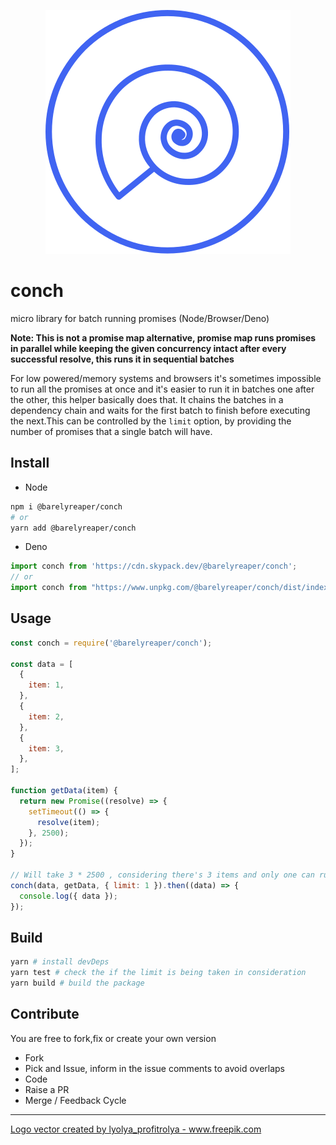 <p align="center">
  <img src="public/logo.svg" />
</p>

# conch

micro library for batch running promises (Node/Browser/Deno)

**Note: This is not a promise map alternative, promise map runs promises in parallel while keeping the given concurrency intact after every successful resolve, this runs it in sequential batches**

For low powered/memory systems and browsers it's sometimes impossible to run all the promises at once and it's easier to run it in batches one after the other, this helper basically does that. It chains the batches in a dependency chain and waits for the first batch to finish before executing the next.This can be controlled by the `limit` option, by providing the number of promises that a single batch will have.

## Install

- Node

```sh
npm i @barelyreaper/conch
# or
yarn add @barelyreaper/conch
```

- Deno

```js
import conch from 'https://cdn.skypack.dev/@barelyreaper/conch';
// or 
import conch from "https://www.unpkg.com/@barelyreaper/conch/dist/index.esm.js
```

## Usage

```js
const conch = require('@barelyreaper/conch');

const data = [
  {
    item: 1,
  },
  {
    item: 2,
  },
  {
    item: 3,
  },
];

function getData(item) {
  return new Promise((resolve) => {
    setTimeout(() => {
      resolve(item);
    }, 2500);
  });
}

// Will take 3 * 2500 , considering there's 3 items and only one can run at once (limit:1)
conch(data, getData, { limit: 1 }).then((data) => {
  console.log({ data });
});
```

## Build

```sh
yarn # install devDeps
yarn test # check the if the limit is being taken in consideration
yarn build # build the package
```

## Contribute

You are free to fork,fix or create your own version

- Fork
- Pick and Issue, inform in the issue comments to avoid overlaps
- Code
- Raise a PR
- Merge / Feedback Cycle

<hr />

<a href="https://www.freepik.com/vectors/icons">Logo vector created by lyolya_profitrolya - www.freepik.com</a>
